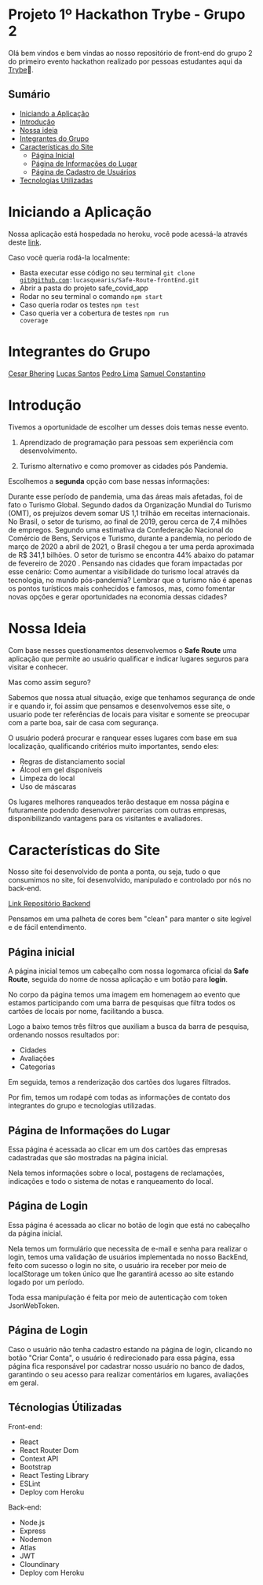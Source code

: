 # Projeto 1º Hackathon Trybe - Grupo 2

Olá bem vindos e bem vindas ao nosso repositório de front-end do grupo 2 do primeiro evento hackathon realizado por pessoas estudantes aqui da [Trybe](https://www.betrybe.com/):rocket:.

## Sumário

- [Iniciando a Aplicação](#initapp)
- [Introdução](#introducao)
- [Nossa ideia](#ideia)
- [Integrantes do Grupo](#grupo)
- [Características do Site](#caracteristicas)
  - [Página Inicial](#home-page)
  - [Página de Informações do Lugar](#partner-page)
  - [Página de Cadastro de Usuários](#create-account-page)
- [Tecnologias Utilizadas](#tecnologies)

# <a name="initapp"></a> Iniciando a Aplicação

Nossa aplicação está hospedada no heroku, você pode acessá-la através deste [link](https://grupo2-frontend.herokuapp.com/).

Caso você queria rodá-la localmente:

- Basta executar esse código no seu terminal <code>git clone git@github.com:lucasquearis/Safe-Route-frontEnd.git</code>
- Abrir a pasta do projeto safe_covid_app
- Rodar no seu terminal o comando <code>npm start</code>
- Caso queria rodar os testes <code>npm test</code>
- Caso queria ver a cobertura de testes <code>npm run coverage</code>

# <a name="grupo"></a> Integrantes do Grupo

[Cesar Bhering](https://github.com/cesarbhering)
[Lucas Santos](https://github.com/lucasquearis)
[Pedro Lima](https://github.com/lima08)
[Samuel Constantino](https://github.com/samuel-constantino)

# <a name="introducao"></a> Introdução

Tivemos a oportunidade de escolher um desses dois temas nesse evento.

1. Aprendizado de programação para pessoas sem experiência com
desenvolvimento.

2. Turismo alternativo e como promover as cidades pós Pandemia.

Escolhemos a **segunda** opção com base nessas informações:

Durante esse período de pandemia, uma das áreas mais afetadas, foi de
fato o Turismo Global. Segundo dados da Organização Mundial do
Turismo (OMT), os prejuízos devem somar US 1,1 trilhão em receitas
internacionais. No Brasil, o setor de turismo, ao final de 2019, gerou
cerca de 7,4 milhões de empregos.
Segundo uma estimativa da Confederação Nacional do Comércio de
Bens, Serviços e Turismo, durante a pandemia, no período de março de
2020 a abril de 2021, o Brasil chegou a ter uma perda aproximada de
R$ 341,1 bilhões.
O setor de turismo se encontra 44% abaixo do patamar de fevereiro de
2020 . Pensando nas cidades que foram impactadas por esse cenário:
Como aumentar a visibilidade do turismo local através da tecnologia, no
mundo pós-pandemia?  Lembrar que o turismo não é apenas os pontos
turísticos mais conhecidos e famosos, mas, como fomentar novas opções
e gerar oportunidades na economia dessas cidades?

# <a name="ideia"></a> Nossa Ideia

Com base nesses questionamentos desenvolvemos o **Safe Route** uma aplicação que permite ao usuário qualificar e indicar lugares seguros para visitar e conhecer.

Mas como assim seguro?

Sabemos que nossa atual situação, exige que tenhamos segurança de onde ir e quando ir, foi assim que pensamos e desenvolvemos esse site, o usuario pode ter referências de locais para visitar e somente se preocupar com a parte boa, sair de casa com segurança.

O usuário poderá procurar e ranquear esses lugares com base em sua localização, qualificando critérios muito importantes, sendo eles:

- Regras de distanciamento social
- Álcool em gel disponíveis
- Limpeza do local
- Uso de máscaras

Os lugares melhores ranqueados terão destaque em nossa página e futuramente podendo desenvolver parcerias com outras empresas, disponibilizando vantagens para os visitantes e avaliadores.

# <a name="caracteristicas"></a> Características do Site

Nosso site foi desenvolvido de ponta a ponta, ou seja, tudo o que consumimos no site, foi desenvolvido, manipulado e controlado por nós no back-end.

[Link Repositório Backend](https://github.com/samuel-constantino/hackathon-trybe/tree/dev)

Pensamos em uma palheta de cores bem "clean" para manter o site legível e de fácil entendimento.

## <a name="home-page"></a> Página inicial

A página inicial temos um cabeçalho com nossa logomarca oficial da **Safe Route**, seguida do nome de nossa aplicação e um botão para **login**.

No corpo da página temos uma imagem em homenagem ao evento que estamos participando com uma barra de pesquisas que filtra todos os cartões de locais por nome, facilitando a busca.

Logo a baixo temos três filtros que auxiliam a busca da barra de pesquisa, ordenando nossos resultados por:

- Cidades
- Avaliações
- Categorias

Em seguida, temos a renderização dos cartões dos lugares filtrados.

Por fim, temos um rodapé com todas as informações de contato dos integrantes do grupo e tecnologias utilizadas.

## <a name="partner-page"></a> Página de Informações do Lugar

Essa página é acessada ao clicar em um dos cartões das empresas cadastradas que são mostradas na página inicial.

Nela temos informações sobre o local, postagens de reclamações, indicações e todo o sistema de notas e ranqueamento do local.

## <a name="login-page"></a> Página de Login

Essa página é acessada ao clicar no botão de login que está no cabeçalho da página inicial.

Nela temos um formulário que necessita de e-mail e senha para realizar o login, temos uma validação de usuários implementada no nosso BackEnd, feito com sucesso o login no site, o usuário ira receber por meio de localStorage um token único que lhe garantirá acesso ao site estando logado por um período.

Toda essa manipulação é feita por meio de autenticação com token JsonWebToken.

## <a name="create-account-page"></a> Página de Login

Caso o usuário não tenha cadastro estando na página de login, clicando no botão "Criar Conta", o usuário é redirecionado para essa página, essa página fica responsável por cadastrar nosso usuário no banco de dados, garantindo o seu acesso para realizar comentários em lugares, avaliações em geral.

## <a name="tecnologies"></a> Técnologias Útilizadas

Front-end:

- React
- React Router Dom
- Context API
- Bootstrap
- React Testing Library
- ESLint
- Deploy com Heroku

Back-end:

- Node.js
- Express
- Nodemon
- Atlas
- JWT
- Cloundinary
- Deploy com Heroku
